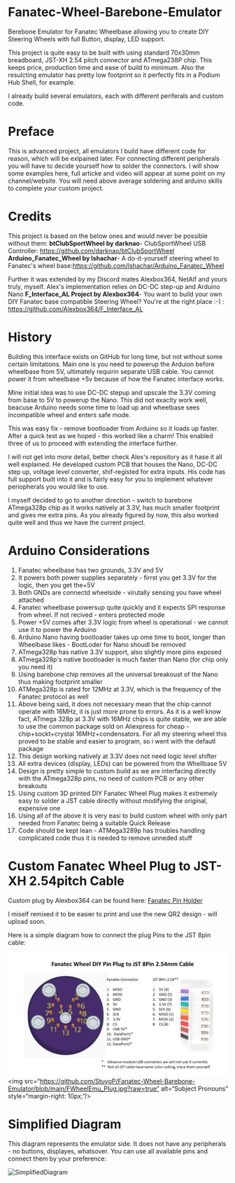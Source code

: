 # Fanatec-Wheel-Barebone-Emulator
Berebone Emulator for Fanatec Wheelbase allowing you to create DIY Steering Wheels with full Button, display, LED support.

This project is quite easy to be built with using standard 70x30mm breadboard, JST-XH 2.54 pitch connector and ATmega238P chip. This keeps price, production time and ease of build to minimum. Also the resulcting emulator has pretty low footprint so it perfectly fits in a Podium Hub Shell, for example.

I already build several emulators, each with different periferals and custom code.

# Preface</h3>
This is advanced project, all emulators I build have different code for reason, which will be exlpained later. For connecting different peripherals you will have to decide yourself how to solder the connectors. I will show some examples here, full articke and video will appear at some point on my channel/website. You will need above average soldering and arduino skills to complete your custom project.

# Credits
This project is based on the below ones and would never be possible without them:
<strong>btClubSportWheel by darknao</strong>- ClubSportWheel USB Controller: https://github.com/darknao/btClubSportWheel
<strong>Arduino_Fanatec_Wheel by lshachar</strong>- A do-it-yourself steering wheel to Fanatec's wheel base:https://github.com/lshachar/Arduino_Fanatec_Wheel

Further it was extended by my Discord mates Alexbox364, NetAlf and yours truly, myself.
Alex's implementation relies on DC-DC step-up and Arduino Nano
<strong>F_Interface_AL Project by Alexbox364</strong>- You want to build your own DIY Fanatec base compatible Steering Wheel? You're at the right place :-) : https://github.com/Alexbox364/F_Interface_AL</br>

# History
Building this interface exists on GitHub for long time, but not without some certain limitations. Main one is you need to powerup the Arduion before wheelbase from 5V, ultimately requirin separate USB cable. You cannot power it from wheelbase +5v because of how the Fanatec interface works.

Mine initial idea was to use DC-DC stepup and upscale the 3.3V coming from base to 5V to powerup the Nano. This did not exaclty work well, beacuse Arduino needs some time to load up and wheelbase sees incompatible wheel and enters  safe mode.

This was easy fix - remove bootloader from Arduino so it loads up faster. After a quick test as we hoped - this worked like a charm! This enabled three of us to proceed with extending the interface further.

I will not get into more detail, better check Alex's repository as it hase it all well explained. He developed custom PCB that houses the Nano, DC-DC step up, voltage level converter, shif-registed for extra inputs. His code has full support built into it and is fairly easy for you to implement whatever periopherals you would like to use.

I myself decided to go to another direction - switch to barebone ATmega328p chip as it works natively at 3.3V, has much smaller footprint and gives me extra pins. As you already figured by now, this also worked quite well and thus we have the current project.

# Arduino Considerations
1. Fanatec wheelbase has two grounds, 3.3V and 5V
2. It powers both power supplies separately - firrst you get 3.3V for the logic, then you get the+5V
3. Both GNDs are connectd wheelside - virutally sensing you have wheel attached
4. Fanatec wheelbase powersup quite quickly and it expects SPI response from wheel. If not recived - enters protected mode
5. Power +5V comes after 3.3V logic from wheel is operational - we cannot use it to power the Arduino
6. Arduino Nano having bootloader takes up ome time to boot, longer than Wheelbase likes - BootLoder for Nano shoudl be removed
7. ATmega328p has native 3.3V support, also slightly more pins exposed
8. ATmega328p's native bootloader is much faster than Nano (for chip only you need it)
9. Using barebone chip removes all the universal breakoust of the Nano thus making footprint smaller
10. ATMega328p is rated for 12MHz at 3.3V, which is the frequency of the Fanatec protocol as well
11. Above being said, it does not necessary mean that the chip cannot operate with 16MHz, it is just more prone to errors. As it is a well know fact, ATmega 328p at 3.3V with 16MHz chips is quite stable, we are able to use the common package sold on Aliexpress for cheap - chip+sockt+crystal 16MHz+condensators. For all my steering wheel this proved to be stable and easier to program, so i went with the defautl package
12. This design working natively at 3.3V does not need logic level shifter
13. All extra devices (display, LEDs) can be powered from the Whellbase 5V
14. Design is pretty simple to custom build as we are interfacing directly with the ATmega328p pins, no need of custom PCB or any other breakouts
15. Using custom 3D printed DIY Fanatec Wheel Plug makes it extremely easy to solder a JST cable directly without modifying the original, expensive one
16. Using all of the above it is very easi to build custom wheel with only part needed from Fanatec being a suitable Quick Release
17. Code should be kept lean - ATMega3289p has troubles handling complicated code thus it is needed to remove unneded stuff

# Custom Fanatec Wheel Plug to JST-XH 2.54pitch Cable
Custom plug by Alexbox364 can be found here: [Fanatec Pin Holder](https://www.thingiverse.com/thing:6271297)

I miself remixed it to be easier to print and use the new QR2 design - will upload soon.

Here is a simple diagram how to connect the plug Pins to the JST 8pin cable:

![FWheelEmu_Plug](https://github.com/StuyoP/Fanatec-Wheel-Barebone-Emulator/blob/main/FWheelEmu_Plug.jpg?raw=true)
<img src=“https://github.com/StuyoP/Fanatec-Wheel-Barebone-Emulator/blob/main/FWheelEmu_Plug.jpg?raw=true” alt=“Subject Pronouns” style=“margin-right: 10px;”/>

# Simplified Diagram
This diagram represents the emulator side. It does not have any peripherals - no buttons, displayes, whatsover. You can use all available pins and connect them by your preference:

![SimplifiedDiagram](https://github.com/StuyoP/Fanatec-Wheel-Barebone-Emulator/assets/98518866/f4e8255f-ecf7-46cf-838a-5286edca4f2f)



